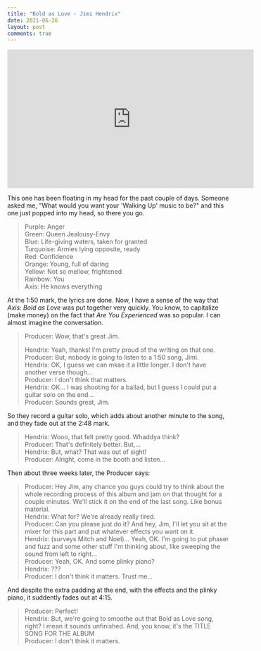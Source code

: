 ```yaml
---
title: "Bold as Love - Jimi Hendrix"
date: 2021-06-26
layout: post
comments: true
---
```


<iframe width="560" height="315" src="https://www.youtube.com/embed/1EtNYrLmubA" title="YouTube video player" frameborder="0" allow="accelerometer; autoplay; clipboard-write; encrypted-media; gyroscope; picture-in-picture" allowfullscreen></iframe>

This one has been floating in my head for the past couple of days. Someone asked me, "What would you want your 'Walking Up' music to be?" and this one just popped into my head, so there you go.

<blockquote>
Purple: Anger<br />
Green: Queen Jealousy-Envy<br />
Blue: Life-giving waters, taken for granted<br />
Turquoise: Armies lying opposite, ready<br />
Red: Confidence<br />
Orange: Young, full of daring<br />
Yellow: Not so mellow, frightened<br />
Rainbow: You<br />
Axis: He knows everything</blockquote>

At the 1:50 mark, the lyrics are done. Now, I have a sense of the way that *Axis: Bold as Love* was put together very quickly. You know, to capitalize (make money) on the fact that *Are You Experienced* was so popular. I can almost imagine the conversation.

<blockquote>
Producer: Wow, that's great Jim.<br />

Hendrix: Yeah, thanks! I'm pretty proud of the writing on that one.
<br />
Producer: But, nobody is going to listen to a 1:50 song, Jimi.
<br />
Hendrix: OK, I guess we can mkae it a little longer. I don't have another verse though...
<br />
Producer: I don't think that matters.
<br />
Hendrix: OK... I was shooting for a ballad, but I guess I could put a guitar solo on the end...
<br />
Producer: Sounds great, Jim.</blockquote>

So they record a guitar solo, which adds about another minute to the song, and they fade out at the 2:48 mark.

<blockquote>
Hendrix: Wooo, that felt pretty good. Whaddya think?<br />
Producer: That's definitely better. But,...<br />
Hendrix: But, what? That was out of sight!<br />
Producer: Alright, come in the booth and listen...</blockquote>

Then about three  weeks later, the Producer says:

<blockquote>Producer: Hey Jim, any chance you guys could try to think about the whole recording process of this album and jam on that thought for a couple minutes. We'll stick it on the end of the last song. Like bonus material.<br />
Hendrix: What for? We're already really tired.<br />
Producer: Can you please just do it? And hey, Jim, I'll let you sit at the mixer for this part and put whatever effects you want on it.<br />
Hendrix: (surveys Mitch and Noel)... Yeah, OK. I'm going to put phaser and fuzz and some other stuff I'm thinking about, like sweeping the sound from left to right...<br />
Producer: Yeah, OK. And some plinky piano?<br />
Hendrix: ???<br />
Producer: I don't think it matters. Trust me... </blockquote>

And despite the extra padding at the end, with the effects and the plinky piano, it suddently fades out at 4:15.

<blockquote>
Producer: Perfect!<br />
Hendrix: But, we're going to smoothe out that Bold as Love song, right? I mean it sounds unfinished. And, you know, it's the TITLE SONG FOR THE ALBUM<br />
Producer: I don't think it matters.</blockquote>

